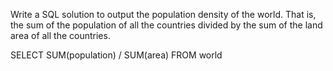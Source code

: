 Write a SQL solution to output the population density of the world. That is, the sum of the population 
of all the countries divided by the sum of the land area of all the countries. 

SELECT SUM(population) / SUM(area) FROM world